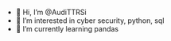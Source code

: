 - 👋 Hi, I’m @AudiTTRSi
- 👀 I’m interested in cyber security, python, sql
- 🌱 I’m currently learning pandas

<!---
AudiTTRSi/AudiTTRSi is a ✨ special ✨ repository because its `README.md` (this file) appears on your GitHub profile.
You can click the Preview link to take a look at your changes.
--->
